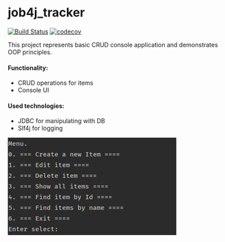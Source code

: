 # job4j_tracker
[![Build Status](https://travis-ci.org/ShamRail/job4j_tracker.svg?branch=master)](https://travis-ci.org/ShamRail/job4j_tracker)
[![codecov](https://codecov.io/gh/ShamRail/job4j_tracker/branch/master/graph/badge.svg)](https://codecov.io/gh/ShamRail/job4j_tracker)

This project represents basic CRUD console application and demonstrates OOP principles.

#### Functionality:
- CRUD operations for items
- Console UI 

#### Used technologies:
- JDBC for manipulating with DB 
- Slf4j for logging

![img](./img/img.png)